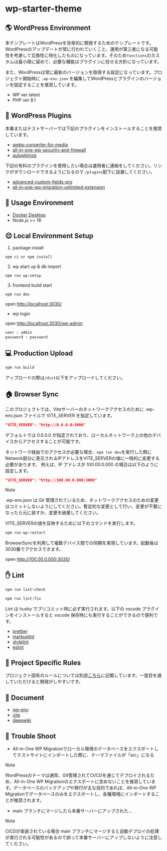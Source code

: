 # wp-starter-theme

## 🌎 WordPress Environment

本テンプレートはWordPressを効率的に開発するためのテンプレートです。WordPressのアップデートが常に行われていくこと、運用が第三者になる可能性を考慮して互換性に特化したものになっています。そのため`functions`のカスタムは最小限に留めて、必要な機能はプラグインに任せる方針になっています。

また、WordPressは常に最新のバージョンを取得する設定になっています。プロジェクト開始時に `.wp-env.json` を編集してWordPressとプラグインのバージョンを固定することを推奨しています。

- WP ver latest
- PHP ver 8.1

## 🔧 WordPress Plugins

本番またはテストサーバーでは下記のプラグインをインストールすることを推奨しています。

- [webp-converter-for-media](https://ja.wordpress.org/plugins/webp-converter-for-media/)
- [all-in-one-wp-security-and-firewall](https://ja.wordpress.org/plugins/all-in-one-wp-security-and-firewall/)
- [autoptimize](https://ja.wordpress.org/plugins/autoptimize/)

下記の有料のプラグインを使用したい場合は運用者に連絡をしてください。リンクがダウンロードできるようになるので `/plugins`配下に設置してください。

- [advanced-custom-fields-pro](https://bitbucket.org/lig-admin/lig-wordpress-plugins/src/master/admin-columns-pro/)
- [all-in-one-wp-migration-unlimited-extension](https://bitbucket.org/lig-admin/lig-wordpress-plugins/src/master/all-in-one-wp-migration-unlimited-extension/)

## 🐶 Usage Environment

- [Docker Desktop](https://hub.docker.com/editions/community/docker-ce-desktop-mac/)
- Node.js >= 18

## 😌 Local Environment Setup

1. package install

```bash
npm ci or npm install
```

2. wp start up & db import

```bash
npm run wp:setup
```

3. frontend build start

```bash
npm run dev
```

open <http://localhost:3030/>

- wp login

open <http://localhost:3030/wp-admin>

```bash
user : admin
password : password
```

## 💻 Production Upload

```bash
npm run build
```

アップロードの際は`/dist`以下をアップロードしてください。

## 🏠 Browser Sync

このプロジェクトでは、Viteサーバーのネットワークアクセスのために .wp-env.json ファイルで VITE_SERVER を指定しています。

```json
"VITE_SERVER": "http://0.0.0.0:3000"
```

デフォルトでは 0.0.0.0 が指定されており、ローカルネットワーク上の他のデバイスからアクセスすることが可能です。

ネットワーク経由でのアクセスが必要な場合、`npm run dev`を実行した際にNetwork部分に表示されるIPアドレスをVITE_SERVERの値に一時的に変更する必要があります。
例えば、IP アドレスが 100.00.0.000 の場合は以下のように設定します。

```json
"VITE_SERVER": "http://100.00.0.000:3000"
```

> [!NOTE]
> .wp-env.json は Git 管理されているため、ネットワークアクセスのための変更はコミットしないようにしてください。暫定的な変更として行い、変更が不要になったら元に戻すか、変更を破棄してください。

VITE_SERVERの値を反映するために以下のコマンドを実行します。

```bash
npm run wp:restart
```

BrowserSyncを利用して複数デバイス間での同期を実現しています。起動後は3030番でアクセスできます。

open <http://100.00.0.000:3030/>

## ✋ Lint

```bash
npm run lint:check
```

```bash
npm run lint:fix
```

Lint は husky でプリコミット時に必ず実行されます。以下の vscode プラグインをインストールすると vscode 保存時にも実行することができるので便利です。

- [prettier](https://marketplace.visualstudio.com/items?itemName=esbenp.prettier-vscode)
- [markuplint](https://marketplace.visualstudio.com/items?itemName=yusukehirao.vscode-markuplint)
- [stylelint](https://marketplace.visualstudio.com/items?itemName=stylelint.vscode-stylelint)
- [eslint](https://marketplace.visualstudio.com/items?itemName=dbaeumer.vscode-eslint)

## 🥺 Project Specific Rules

プロジェクト固有のルールについては別途<a href="./RULES.md">こちら</a>に記載しています。一度目を通していただけると開発がしやすいです。

## 👀 Document

- [wp-env](https://ja.wordpress.org/team/handbook/block-editor/reference-guides/packages/packages-env/)
- [vite](https://ja.vitejs.dev/)
- [deepwiki](https://deepwiki.com/hisamikurita/wp-starter-theme)

## 🚨 Trouble Shoot

- All-in-One WP Migrationでローカル環境のデータベースをエクスポートしてテストサイトにインポートした際に、テーマファイルが「src」になる

> [!NOTE]
> WordPressのテーマは通常、Git管理されてCI/CDを通じてデプロイされるため、All-in-One WP Migrationのエクスポートに含めないことを推奨しています。データベースのバックアップや移行が主な目的であれば、All-in-One WP Migrationでデータベースのみをエクスポートし、各種環境にインポートすることが推奨されます。

- main ブランチにマージしたら本番サーバーにアップされた...

> [!NOTE]
> CICDが実装されている場合 main ブランチにマージすると自動デプロイの処理が実行される可能性があるので誤って本番サーバーにアップしないように注意してください。
